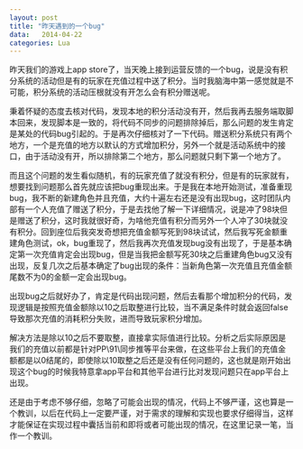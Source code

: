 ```yaml
---
layout: post
title: "昨天遇到的一个bug"
data:   2014-04-22
categories: Lua
---
```


昨天我们的游戏上app store了，当天晚上接到运营反馈的一个bug，说是没有积分系统的活动但是有的玩家在充值过程中送了积分。当时我脑海中第一感觉就是不可能，积分系统的活动压根就没有开怎么会有积分赠送呢。

秉着怀疑的态度去核对代码，发现本地的积分活动没有开，然后我再去服务端取脚本回来，发现脚本是一致的，将代码不同步的问题排除掉后，那么问题的发生肯定是某处的代码bug引起的。于是再次仔细核对了一下代码。赠送积分系统只有两个地方，一个是充值的地方以默认的方式增加积分，另外一个就是活动系统中的接口，由于活动没有开，所以排除第二个地方，那么问题就只剩下第一个地方了。

而且这个问题的发生看似随机，有的玩家充值了就没有积分，但是有的玩家就有，想要找到问题那么首先就应该把bug重现出来。于是我在本地开始测试，准备重现bug，我不断的新建角色并且充值，大约十遍左右还是没有出现bug，这时团队内部有一个人充值了赠送了积分，于是去找他了解一下详细情况，说是冲了98块但是赠送了积分，这时我就很好奇，为啥他充值有积分而另外一个人冲了30块就没有积分。回到座位后我突发奇想把充值金额写死到98块试试，然后我写死金额重建角色测试，ok，bug重现了，然后我再次充值发现bug没有出现了，于是基本确定第一次充值肯定会出现bug，但是当我把金额写死30块之后重建角色bug又没有出现，反复几次之后基本确定了bug出现的条件：当新角色第一次充值且充值金额尾数不为0的金额一定会出现bug。

出现bug之后就好办了，肯定是代码出现问题，然后去看那个增加积分的代码，发现逻辑是按照充值金额除以10之后取整进行比较，当不满足条件时就会返回false导致那次充值的消耗积分失败，进而导致玩家积分增加。

解决方法是除以10之后不要取整，直接拿实际值进行比较。分析之后实际原因是我们的充值以前都是针对PP\91\同步推等平台来做，在这些平台上我们的充值金额都是以0结尾的，即使除以10取整之后还是没有任何问题的，这也就是刚开始出现这个bug的时候我特意拿app平台和其他平台进行比对发现问题只在app平台上出现。

还是由于考虑不够仔细，忽略了可能会出现的情况，代码上不够严谨，这也算是一个教训，以后在代码上一定要严谨，对于需求的理解和实现也要求仔细得当，这样才能保证在实现过程中囊括当前和即将或者可能出现的情况，在这里记录一笔，当作一个教训。